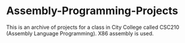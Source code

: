 # Assembly-Programming-Projects
This is an archive of projects for a class in City College called CSC210 (Assembly Language Programming). X86 assembly is used.
